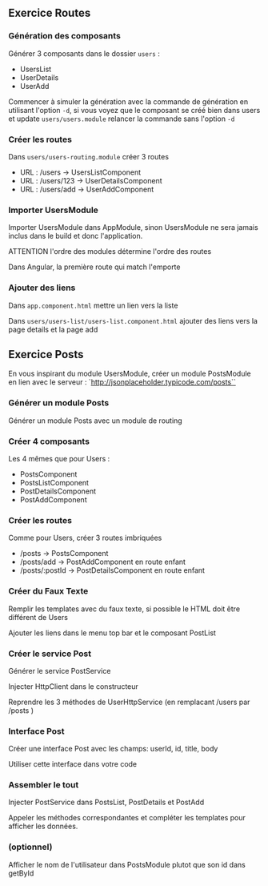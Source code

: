 ## Exercice Routes

### Génération des composants

Générer 3 composants dans le dossier `users` :

* UsersList
* UserDetails
* UserAdd

Commencer à simuler la génération avec la commande de génération
en utilisant l'option `-d`, si vous voyez que le composant se créé bien
dans users et update `users/users.module` relancer la commande sans l'option `-d`

### Créer les routes

Dans `users/users-routing.module` créer 3 routes

* URL : /users -> UsersListComponent
* URL : /users/123 -> UserDetailsComponent
* URL : /users/add -> UserAddComponent

### Importer UsersModule

 Importer UsersModule dans AppModule, sinon UsersModule ne sera jamais inclus
 dans le build et donc l'application.

 ATTENTION l'ordre des modules détermine l'ordre des routes

 Dans Angular, la première route qui match l'emporte

 ### Ajouter des liens

 Dans `app.component.html` mettre un lien vers la liste

 Dans `users/users-list/users-list.component.html` ajouter des liens vers la
 page details et la page add

 ## Exercice Posts

 En vous inspirant du module UsersModule, créer un module PostsModule en lien avec le serveur : `http://jsonplaceholder.typicode.com/posts``

### Générer un module Posts

Générer un module Posts avec un module de routing

### Créer 4 composants

Les 4 mêmes que pour Users :
* PostsComponent
* PostsListComponent
* PostDetailsComponent
* PostAddComponent

### Créer les routes

Comme pour Users, créer 3 routes imbriquées

- /posts -> PostsComponent
- /posts/add -> PostAddComponent en route enfant
- /posts/:postId -> PostDetailsComponent en route enfant

### Créer du Faux Texte

Remplir les templates avec du faux texte, si possible le HTML doit être différent de Users

Ajouter les liens dans le menu top bar et le composant PostList

### Créer le service Post

Générer le service PostService

Injecter HttpClient dans le constructeur

Reprendre les 3 méthodes de UserHttpService (en remplacant /users par /posts )

### Interface Post

Créer une interface Post avec les champs: userId, id, title, body

Utiliser cette interface dans votre code

### Assembler le tout

Injecter PostService dans PostsList, PostDetails et PostAdd

Appeler les méthodes correspondantes et compléter les templates pour afficher les données.


### (optionnel)

Afficher le nom de l'utilisateur dans PostsModule plutot que son id dans getById
 
